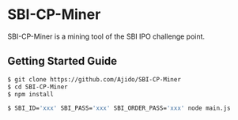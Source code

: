 # SBI-CP-Miner

SBI-CP-Miner is a mining tool of the SBI IPO challenge point.

## Getting Started Guide

```bash
$ git clone https://github.com/Ajido/SBI-CP-Miner
$ cd SBI-CP-Miner
$ npm install

$ SBI_ID='xxx' SBI_PASS='xxx' SBI_ORDER_PASS='xxx' node main.js
```
